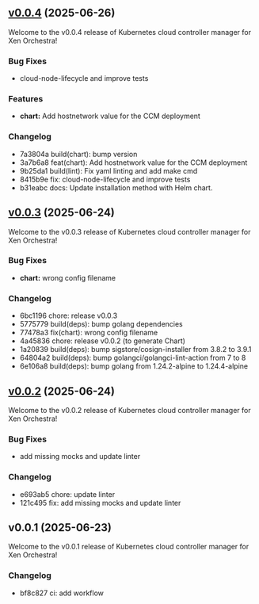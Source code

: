 
<a name="v0.0.4"></a>
## [v0.0.4](https://github.com/vatesfr/xenorchestra-cloud-controller-manager/compare/v0.0.3...v0.0.4) (2025-06-26)

Welcome to the v0.0.4 release of Kubernetes cloud controller manager for Xen Orchestra!

### Bug Fixes

- cloud-node-lifecycle and improve tests

### Features

- **chart:** Add hostnetwork value  for the CCM deployment

### Changelog

* 7a3804a build(chart): bump version
* 3a7b6a8 feat(chart): Add hostnetwork value  for the CCM deployment
* 9b25da1 build(lint): Fix yaml linting and add make cmd
* 8415b9e fix: cloud-node-lifecycle and improve tests
* b31eabc docs: Update installation method with Helm chart.

<a name="v0.0.3"></a>
## [v0.0.3](https://github.com/vatesfr/xenorchestra-cloud-controller-manager/compare/v0.0.2...v0.0.3) (2025-06-24)

Welcome to the v0.0.3 release of Kubernetes cloud controller manager for Xen Orchestra!

### Bug Fixes

- **chart:** wrong config filename

### Changelog

* 6bc1196 chore: release v0.0.3
* 5775779 build(deps): bump golang dependencies
* 77478a3 fix(chart): wrong config filename
* 4a45836 chore: release v0.0.2 (to generate Chart)
* 1a20839 build(deps): bump sigstore/cosign-installer from 3.8.2 to 3.9.1
* 64804a2 build(deps): bump golangci/golangci-lint-action from 7 to 8
* 6e106a8 build(deps): bump golang from 1.24.2-alpine to 1.24.4-alpine

<a name="v0.0.2"></a>
## [v0.0.2](https://github.com/vatesfr/xenorchestra-cloud-controller-manager/compare/v0.0.1...v0.0.2) (2025-06-24)

Welcome to the v0.0.2 release of Kubernetes cloud controller manager for Xen Orchestra!

### Bug Fixes

- add missing mocks and update linter

### Changelog

* e693ab5 chore: update linter
* 121c495 fix: add missing mocks and update linter

<a name="v0.0.1"></a>
## v0.0.1 (2025-06-23)

Welcome to the v0.0.1 release of Kubernetes cloud controller manager for Xen Orchestra!

### Changelog

* bf8c827 ci: add workflow

